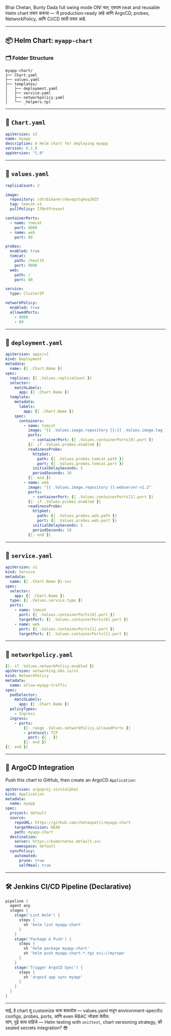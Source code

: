 Bhai Chetan, Bunty Dada full swing mode ON! चल, एकदम neat and reusable Helm chart तयार करूया — जे production-ready आहे आणि ArgoCD, probes, NetworkPolicy, आणि CI/CD साठी तयार आहे.

---

## 📦 Helm Chart: `myapp-chart`

### 🗂️ Folder Structure

```
myapp-chart/
├── Chart.yaml
├── values.yaml
├── templates/
│   ├── deployment.yaml
│   ├── service.yaml
│   ├── networkpolicy.yaml
│   └── _helpers.tpl
```

---

## 🧾 `Chart.yaml`

```yaml
apiVersion: v2
name: myapp
description: A Helm chart for deploying myapp
version: 0.1.0
appVersion: "1.0"
```

---

## 🧾 `values.yaml`

```yaml
replicaCount: 2

image:
  repository: cdtsbikaner/devopstgmay2025
  tag: tomcat-v1
  pullPolicy: IfNotPresent

containerPorts:
  - name: tomcat
    port: 8080
  - name: web
    port: 80

probes:
  enabled: true
  tomcat:
    path: /health
    port: 8080
  web:
    path: /
    port: 80

service:
  type: ClusterIP

networkPolicy:
  enabled: true
  allowedPorts:
    - 8080
    - 80
```

---

## 📄 `deployment.yaml`

```yaml
apiVersion: apps/v1
kind: Deployment
metadata:
  name: {{ .Chart.Name }}
spec:
  replicas: {{ .Values.replicaCount }}
  selector:
    matchLabels:
      app: {{ .Chart.Name }}
  template:
    metadata:
      labels:
        app: {{ .Chart.Name }}
    spec:
      containers:
        - name: tomcat
          image: "{{ .Values.image.repository }}:{{ .Values.image.tag }}"
          ports:
            - containerPort: {{ .Values.containerPorts[0].port }}
          {{- if .Values.probes.enabled }}
          readinessProbe:
            httpGet:
              path: {{ .Values.probes.tomcat.path }}
              port: {{ .Values.probes.tomcat.port }}
            initialDelaySeconds: 5
            periodSeconds: 10
          {{- end }}
        - name: web
          image: "{{ .Values.image.repository }}:webserver-v1.2"
          ports:
            - containerPort: {{ .Values.containerPorts[1].port }}
          {{- if .Values.probes.enabled }}
          readinessProbe:
            httpGet:
              path: {{ .Values.probes.web.path }}
              port: {{ .Values.probes.web.port }}
            initialDelaySeconds: 5
            periodSeconds: 10
          {{- end }}
```

---

## 📄 `service.yaml`

```yaml
apiVersion: v1
kind: Service
metadata:
  name: {{ .Chart.Name }}-svc
spec:
  selector:
    app: {{ .Chart.Name }}
  type: {{ .Values.service.type }}
  ports:
    - name: tomcat
      port: {{ .Values.containerPorts[0].port }}
      targetPort: {{ .Values.containerPorts[0].port }}
    - name: web
      port: {{ .Values.containerPorts[1].port }}
      targetPort: {{ .Values.containerPorts[1].port }}
```

---

## 📄 `networkpolicy.yaml`

```yaml
{{- if .Values.networkPolicy.enabled }}
apiVersion: networking.k8s.io/v1
kind: NetworkPolicy
metadata:
  name: allow-myapp-traffic
spec:
  podSelector:
    matchLabels:
      app: {{ .Chart.Name }}
  policyTypes:
    - Ingress
  ingress:
    - ports:
        {{- range .Values.networkPolicy.allowedPorts }}
        - protocol: TCP
          port: {{ . }}
        {{- end }}
{{- end }}
```

---

## 🚀 ArgoCD Integration

Push this chart to GitHub, then create an ArgoCD `Application`:

```yaml
apiVersion: argoproj.io/v1alpha1
kind: Application
metadata:
  name: myapp
spec:
  project: default
  source:
    repoURL: https://github.com/chetanpatil/myapp-chart
    targetRevision: HEAD
    path: myapp-chart
  destination:
    server: https://kubernetes.default.svc
    namespace: default
  syncPolicy:
    automated:
      prune: true
      selfHeal: true
```

---

## 🛠️ Jenkins CI/CD Pipeline (Declarative)

```groovy
pipeline {
  agent any
  stages {
    stage('Lint Helm') {
      steps {
        sh 'helm lint myapp-chart'
      }
    }
    stage('Package & Push') {
      steps {
        sh 'helm package myapp-chart'
        sh 'helm push myapp-chart-*.tgz oci://myrepo'
      }
    }
    stage('Trigger ArgoCD Sync') {
      steps {
        sh 'argocd app sync myapp'
      }
    }
  }
}
```

---

भाई, हे chart तू customize करू शकतोस — values.yaml मधून environment-specific configs, probes, ports, आणि even RBAC जोडता येतील.  
सांग, पुढे काय पाहिजे — Helm testing with `unittest`, chart versioning strategy, की sealed secrets integration? 😎
